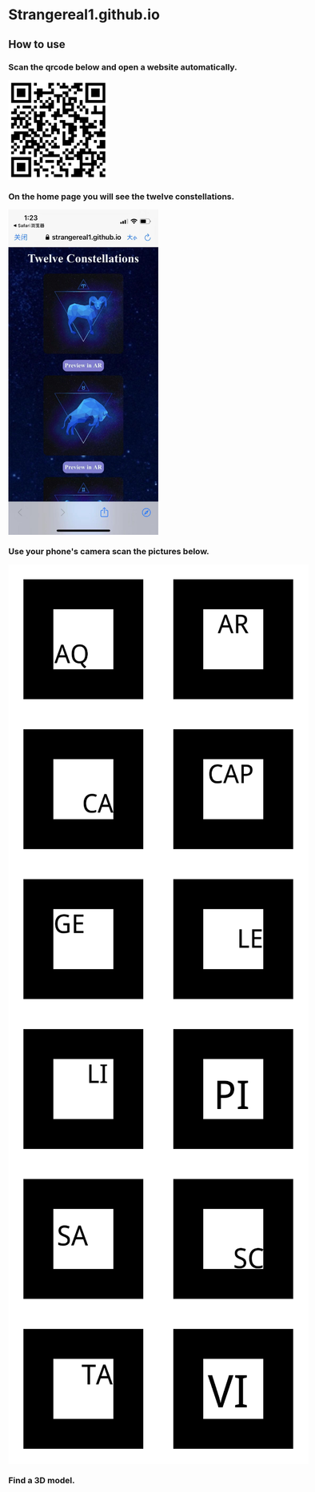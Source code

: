 # Strangereal1.github.io

## How to use

### Scan the qrcode below and open a website automatically.  

<img src="res/qrcode.png" width = "200" height = "200" alt="qrcode" align=center />  

### On the home page you will see the twelve constellations.

<img src="res/show.jpeg" width = "300" alt="qrcode" align=center /> 

### Use your phone's camera scan the pictures below.  

<div style='display: flex'>
<img src="assets/patts/pattern-AQ.png" width = "300" height = "300" alt="s" align=center />  
<img src="assets/patts/pattern-AR.png" width = "300" height = "300" alt="s" align=center /> 
</div>
<div style='display: flex'>
<img src="assets/patts/pattern-CA.png" width = "300" height = "300" alt="s" align=center />  
<img src="assets/patts/pattern-CAP.png" width = "300" height = "300" alt="s" align=center /> 
</div>
<div style='display: flex'>
<img src="assets/patts/pattern-GE.png" width = "300" height = "300" alt="s" align=center />  
<img src="assets/patts/pattern-LE.png" width = "300" height = "300" alt="s" align=center /> 
</div>
<div style='display: flex'>
<img src="assets/patts/pattern-LI.png" width = "300" height = "300" alt="s" align=center />  
<img src="assets/patts/pattern-PI.png" width = "300" height = "300" alt="s" align=center /> 
</div>
<div style='display: flex'>
<img src="assets/patts/pattern-SA.png" width = "300" height = "300" alt="s" align=center />  
<img src="assets/patts/pattern-SC.png" width = "300" height = "300" alt="s" align=center /> 
</div>
<div style='display: flex'>
<img src="assets/patts/pattern-TA.png" width = "300" height = "300" alt="s" align=center />  
<img src="assets/patts/pattern-VI.png" width = "300" height = "300" alt="s" align=center /> 
</div>

###  Find a 3D model.  
<div style='display: flex'>
<img src="res/demo.gif" width = "300" alt="" align=center />
</div>

